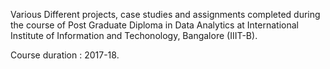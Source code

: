 Various Different projects, case studies and assignments completed during the course of
Post Graduate Diploma in Data Analytics at 
International Institute of Information and Techonology, Bangalore (IIIT-B).

Course duration : 2017-18.
